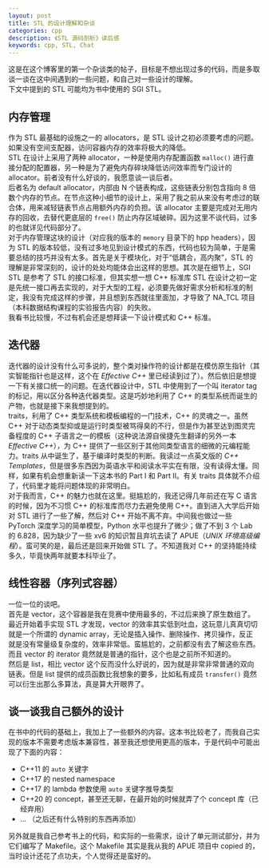 ```yaml
---
layout: post
title: STL 的设计理解和杂谈
categories: cpp
description: 《STL 源码剖析》读后感
keywords: cpp, STL, Chat
---
```

这是在这个博客里的第一个杂谈类的帖子，目标是不想出现过多的代码，而是多取谈一谈在这中间遇到的一些问题，和自己对一些设计的理解。  
下文中提到的 STL 可能均为书中使用的 SGI STL。  

## 内存管理
作为 STL 最基础的设施之一的 allocators，是 STL 设计之初必须要考虑的问题。如果没有空间支配器，访问容器内存的效率将极大的降低。  
STL 在设计上采用了两种 allocator，一种是使用内存配置函数 `malloc()` 进行直接分配的配置器，另一种是为了避免内存碎块降低访问效率而专门设计的 allocator。前者没有什么好谈的，我愿意谈一谈后者。  
后者名为 default allocator，内部由 N 个链表构成，这些链表分别包含指向 8 倍数个内存的节点。在节点这种小细节的设计上，采用了我之前从来没有考虑过的联合体，用来减轻链表节点占用额外内存的负担。该 allocator 主要是完成对无用内存的回收，去替代更底层的 `free()` 防止内存区域破碎。因为这里不谈代码，过多的也就详见代码部分了。  
对于内存管理这块的设计（对应我的版本的 `memory` 目录下的 hpp headers），因为 STL 的版本较低，没有过多地见到设计模式的东西，代码也较为简单，于是需要总结的技巧并没有太多。首先是关于模块化，对于“低耦合，高内聚”，STL 的理解是非常深刻的，设计的处处均能体会出这样的思想。其次是在细节上，SGI STL 是参考了 STL 的接口标准，但其实想一想 C++ 标准库 STL 在设计之初一定是先统一接口再去实现的，对于大型的工程，必须要先做好需求分析和标准的制定，我没有完成这样的步骤，并且想到东西就往里面加，才导致了 NA_TCL 项目（本科数据结构课程的实验报告内容）的失败。  
我看书比较慢，不过有机会还是想拜读一下设计模式和 C++ 标准。  

## 迭代器
迭代器的设计没有什么可多说的，整个类对操作符的设计都是在模仿原生指针（其实智能指针也是这样，这个在 *Effective C++* 里已经读到过了）。然后依旧是想提一下有关接口统一的问题。在迭代器设计中，STL 中使用到了一个叫 iterator tag 的标记，用以区分各种迭代器类型。这是巧妙地利用了 C++ 的类型系统而诞生的产物，也就是接下来我想提到的。  
traits，利用了 C++ 类型系统和模板编程的一门技术，C++ 的灵魂之一。虽然 C++ 对于动态类型抑或是运行时类型被骂得臭的不行，但是作为甚至达到图灵完备程度的 C++ 子语言之一的模板（这种说法源自侯捷先生翻译的另外一本 *Effective C++*），为 C++ 提供了一些区别于其他同类型语言的细微的元编程能力。traits 从中诞生了，基于编译时类型的判断。我读过一点英文版的 *C++ Templates*，但是很多东西因为英语水平和阅读水平实在有限，没有读得太懂。同样，如果有机会想重新读一下这本书的 Part I 和 Part II。有关 traits 具体就不介绍了，代码里才能将问题体现的非常明白。  
对于我而言，C++ 的魅力也就在这里。挺尴尬的，我还记得几年前还在写 C 语言的时候，因为不习惯 C++ 的标准库而尽力去避免使用 C++。直到进入大学后开始对 STL 进行了一些了解，然后对 C++ 开始不离不弃。中间我也做过一些 PyTorch 深度学习的简单模型，Python 水平也提升了微少；做了不到 3 个 Lab 的 6.828，因为缺少了一些 xv6 的知识暂且弃坑去读了 APUE（*UNIX 环境高级编程*）。蛮可笑的是，最后还是回来开始做 STL 了。不知道我对 C++ 的坚持能持续多久，毕竟快两年就要本科毕业了。  

## 线性容器（序列式容器）
一位一位的谈吧。  
首先是 vector，这个容器是我在竞赛中使用最多的，不过后来换了原生数组了。最近开始着手实现 STL 才发现，vector 的效率其实低到吐血，这玩意儿真真切切就是一个所谓的 dynamic array，无论是插入操作、删除操作、拷贝操作，反正就是没有常量级复杂度的，效率非常低。蛮尴尬的，之前都没有去了解这些东西。而且 vector 的 iterator 竟然就是普通的指针，这个也是之前所不知道的。  
然后是 list，相比 vector 这个反而没什么好说的，因为就是非常非常普通的双向链表。但是 list 提供的成员函数比我想象的要多，比如私有成员 `transfer()` 竟然可以衍生出那么多算法，真是算大开眼界了。





## 谈一谈我自己额外的设计
在书中的代码的基础上，我加上了一些额外的内容。这本书比较老了，而我自己实现的版本不需要考虑版本兼容性，甚至我还想使用更高的版本，于是代码中可能出现了下面的内容：  
- C++11 的 `auto` 关键字
- C++17 的 nested namespace
- C++17 的 lambda 参数使用 `auto` 关键字推导类型
- C++20 的 concept，甚至还无聊，在最开始的时候就弄了个 concept 库（已经弃用）
- ... （之后还有什么特别的东西再添加）

另外就是我自己参考书上的代码，和实际的一些需求，设计了单元测试部分，并为它们编写了 Makefile。这个 Makefile 其实是我从我的 APUE 项目中 copied 的，当时设计还花了点功夫，个人觉得还是蛮好的。  